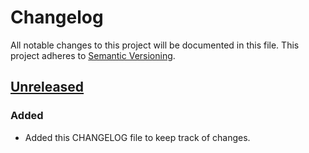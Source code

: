 # Changelog
All notable changes to this project will be documented in this file. This project adheres to [Semantic Versioning](https://semver.org/spec/v2.0.0.html).

## [Unreleased]
### Added
- Added this CHANGELOG file to keep track of changes.



<!-- LINKS --->
[Unreleased]: https://github.com/DrBarnabus/koa-req-logger